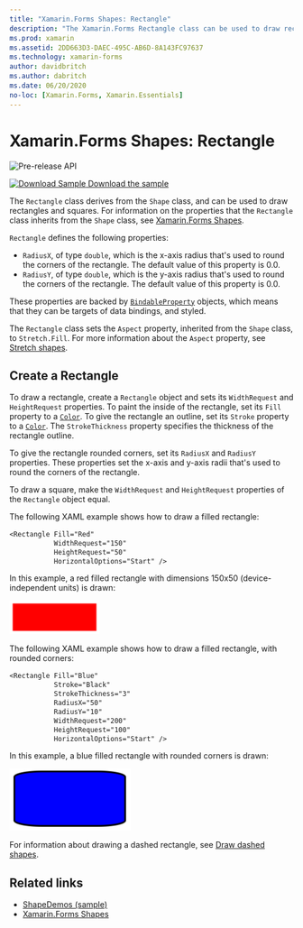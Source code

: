 ```yaml
---
title: "Xamarin.Forms Shapes: Rectangle"
description: "The Xamarin.Forms Rectangle class can be used to draw rectangles."
ms.prod: xamarin
ms.assetid: 2DD663D3-DAEC-495C-AB6D-8A143FC97637
ms.technology: xamarin-forms
author: davidbritch
ms.author: dabritch
ms.date: 06/20/2020
no-loc: [Xamarin.Forms, Xamarin.Essentials]
---
```


# Xamarin.Forms Shapes: Rectangle

![Pre-release API](~/media/shared/preview.png)

[![Download Sample](~/media/shared/download.png) Download the sample](/samples/xamarin/xamarin-forms-samples/userinterface-shapesdemos/)

The `Rectangle` class derives from the `Shape` class, and can be used to draw rectangles and squares. For information on the properties that the `Rectangle` class inherits from the `Shape` class, see [Xamarin.Forms Shapes](index.md).

`Rectangle` defines the following properties:

- `RadiusX`, of type `double`, which is the x-axis radius that's used to round the corners of the rectangle. The default value of this property is 0.0.
- `RadiusY`, of type `double`, which is the y-axis radius that's used to round the corners of the rectangle. The default value of this property is 0.0.

These properties are backed by [`BindableProperty`](xref:Xamarin.Forms.BindableProperty) objects, which means that they can be targets of data bindings, and styled.

The `Rectangle` class sets the `Aspect` property, inherited from the `Shape` class, to `Stretch.Fill`. For more information about the `Aspect` property, see [Stretch shapes](index.md#stretch-shapes).

## Create a Rectangle

To draw a rectangle, create a `Rectangle` object and sets its `WidthRequest` and `HeightRequest` properties. To paint the inside of the rectangle, set its `Fill` property to a [`Color`](xref:Xamarin.Forms.Color). To give the rectangle an outline, set its `Stroke` property to a [`Color`](xref:Xamarin.Forms.Color). The `StrokeThickness` property specifies the thickness of the rectangle outline.

To give the rectangle rounded corners, set its `RadiusX` and `RadiusY` properties. These properties set the x-axis and y-axis radii that's used to round the corners of the rectangle.

To draw a square, make the `WidthRequest` and `HeightRequest` properties of the `Rectangle` object equal.

The following XAML example shows how to draw a filled rectangle:

```xaml
<Rectangle Fill="Red"
           WidthRequest="150"
           HeightRequest="50"
           HorizontalOptions="Start" />
```

In this example, a red filled rectangle with dimensions 150x50 (device-independent units) is drawn:

![Filled rectangle](rectangle-images/filled.png "Filled rectangle")

The following XAML example shows how to draw a filled rectangle, with rounded corners:

```xaml
<Rectangle Fill="Blue"
           Stroke="Black"
           StrokeThickness="3"
           RadiusX="50"
           RadiusY="10"
           WidthRequest="200"
           HeightRequest="100"
           HorizontalOptions="Start" />
```

In this example, a blue filled rectangle with rounded corners is drawn:

![Rectangle with rounded corners](rectangle-images/rounded.png "Rectangle with rounded corners")

For information about drawing a dashed rectangle, see [Draw dashed shapes](index.md#draw-dashed-shapes).

## Related links

- [ShapeDemos (sample)](/samples/xamarin/xamarin-forms-samples/userinterface-shapesdemos/)
- [Xamarin.Forms Shapes](index.md)